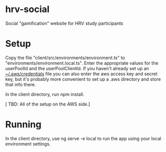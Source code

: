 # hrv-social
Social "gamification" website for HRV study participants

# Setup
Copy the file "client/src/environments/environment.ts" to "environments/environment.local.ts". Enter the appropriate values for the userPoolId and the userPoolClientId. If you haven't already set up an [~/.aws/credentials](http://docs.aws.amazon.com/cli/latest/userguide/cli-config-files.html) file you can also enter the aws access key and secret key, but it's probably more convenient to set up a .aws directory and store that info there.

In the client directory, run npm install.

[ TBD: All of the setup on the AWS side.]

# Running
In the client directory, use ng serve -e local to run the app using your local environment settings.
